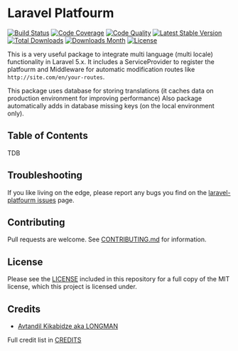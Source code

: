 # Laravel Platfourm

[![Build Status](https://img.shields.io/travis/akalongman/laravel-platfourm/master.svg?style=flat-square)](https://travis-ci.org/akalongman/laravel-platfourm)
[![Code Coverage](https://img.shields.io/scrutinizer/coverage/g/akalongman/laravel-platfourm.svg?style=flat-square)](https://scrutinizer-ci.com/g/akalongman/laravel-platfourm/?branch=master)
[![Code Quality](https://img.shields.io/scrutinizer/g/akalongman/laravel-platfourm.svg?style=flat-square)](https://scrutinizer-ci.com/g/akalongman/laravel-platfourm/?branch=master)
[![Latest Stable Version](https://img.shields.io/github/release/akalongman/laravel-platfourm.svg?style=flat-square)](https://github.com/akalongman/laravel-platfourm/releases)
[![Total Downloads](https://img.shields.io/packagist/dt/Longman/laravel-platfourm.svg)](https://packagist.org/packages/longman/laravel-platfourm)
[![Downloads Month](https://img.shields.io/packagist/dm/Longman/laravel-platfourm.svg)](https://packagist.org/packages/longman/laravel-platfourm)
[![License](https://img.shields.io/badge/license-MIT-brightgreen.svg?style=flat-square)](LICENSE.md)

This is a very useful package to integrate multi language (multi locale) functionality in Laravel 5.x.
It includes a ServiceProvider to register the platfourm and Middleware for automatic modification routes like `http://site.com/en/your-routes`.

This package uses database for storing translations (it caches data on production environment for improving performance)
Also package automatically adds in database missing keys (on the local environment only).

## Table of Contents

TDB





## Troubleshooting

If you like living on the edge, please report any bugs you find on the
[laravel-platfourm issues](https://github.com/akalongman/laravel-platfourm/issues) page.

## Contributing

Pull requests are welcome.
See [CONTRIBUTING.md](CONTRIBUTING.md) for information.

## License

Please see the [LICENSE](LICENSE.md) included in this repository for a full copy of the MIT license,
which this project is licensed under.

## Credits

- [Avtandil Kikabidze aka LONGMAN](https://github.com/akalongman)

Full credit list in [CREDITS](CREDITS)
